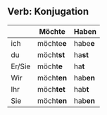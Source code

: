 ## Verb: Konjugation

|        | Möchte    | Haben | 
| ----   | ----     | ----    | 
| ich    | möchte**e** | habe**e**    |
| du     | möcht**st**|   ha**st**  |
| Er/Sie | möcht**e** |   ha**t**  | 
| Wir    | möcht**en**|   hab**en**  | 
| Ihr    | möch**tet** |   hab**t**  |
| Sie    | möcht**en**|   hab**en**  |